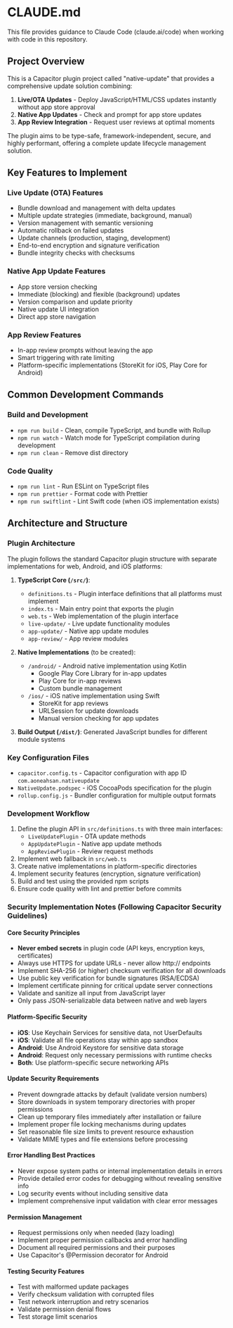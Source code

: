# CLAUDE.md

This file provides guidance to Claude Code (claude.ai/code) when working with code in this repository.

## Project Overview

This is a Capacitor plugin project called "native-update" that provides a comprehensive update solution combining:

1. **Live/OTA Updates** - Deploy JavaScript/HTML/CSS updates instantly without app store approval
2. **Native App Updates** - Check and prompt for app store updates
3. **App Review Integration** - Request user reviews at optimal moments

The plugin aims to be type-safe, framework-independent, secure, and highly performant, offering a complete update lifecycle management solution.

## Key Features to Implement

### Live Update (OTA) Features

- Bundle download and management with delta updates
- Multiple update strategies (immediate, background, manual)
- Version management with semantic versioning
- Automatic rollback on failed updates
- Update channels (production, staging, development)
- End-to-end encryption and signature verification
- Bundle integrity checks with checksums

### Native App Update Features

- App store version checking
- Immediate (blocking) and flexible (background) updates
- Version comparison and update priority
- Native update UI integration
- Direct app store navigation

### App Review Features

- In-app review prompts without leaving the app
- Smart triggering with rate limiting
- Platform-specific implementations (StoreKit for iOS, Play Core for Android)

## Common Development Commands

### Build and Development

- `npm run build` - Clean, compile TypeScript, and bundle with Rollup
- `npm run watch` - Watch mode for TypeScript compilation during development
- `npm run clean` - Remove dist directory

### Code Quality

- `npm run lint` - Run ESLint on TypeScript files
- `npm run prettier` - Format code with Prettier
- `npm run swiftlint` - Lint Swift code (when iOS implementation exists)

## Architecture and Structure

### Plugin Architecture

The plugin follows the standard Capacitor plugin structure with separate implementations for web, Android, and iOS platforms:

1. **TypeScript Core (`/src/`)**:
   - `definitions.ts` - Plugin interface definitions that all platforms must implement
   - `index.ts` - Main entry point that exports the plugin
   - `web.ts` - Web implementation of the plugin interface
   - `live-update/` - Live update functionality modules
   - `app-update/` - Native app update modules
   - `app-review/` - App review modules

2. **Native Implementations** (to be created):
   - `/android/` - Android native implementation using Kotlin
     - Google Play Core Library for in-app updates
     - Play Core for in-app reviews
     - Custom bundle management
   - `/ios/` - iOS native implementation using Swift
     - StoreKit for app reviews
     - URLSession for update downloads
     - Manual version checking for app updates

3. **Build Output (`/dist/`)**: Generated JavaScript bundles for different module systems

### Key Configuration Files

- `capacitor.config.ts` - Capacitor configuration with app ID `com.aoneahsan.nativeupdate`
- `NativeUpdate.podspec` - iOS CocoaPods specification for the plugin
- `rollup.config.js` - Bundler configuration for multiple output formats

### Development Workflow

1. Define the plugin API in `src/definitions.ts` with three main interfaces:
   - `LiveUpdatePlugin` - OTA update methods
   - `AppUpdatePlugin` - Native app update methods
   - `AppReviewPlugin` - Review request methods
2. Implement web fallback in `src/web.ts`
3. Create native implementations in platform-specific directories
4. Implement security features (encryption, signature verification)
5. Build and test using the provided npm scripts
6. Ensure code quality with lint and prettier before commits

### Security Implementation Notes (Following Capacitor Security Guidelines)

#### Core Security Principles

- **Never embed secrets** in plugin code (API keys, encryption keys, certificates)
- Always use HTTPS for update URLs - never allow http:// endpoints
- Implement SHA-256 (or higher) checksum verification for all downloads
- Use public key verification for bundle signatures (RSA/ECDSA)
- Implement certificate pinning for critical update server connections
- Validate and sanitize all input from JavaScript layer
- Only pass JSON-serializable data between native and web layers

#### Platform-Specific Security

- **iOS**: Use Keychain Services for sensitive data, not UserDefaults
- **iOS**: Validate all file operations stay within app sandbox
- **Android**: Use Android Keystore for sensitive data storage
- **Android**: Request only necessary permissions with runtime checks
- **Both**: Use platform-specific secure networking APIs

#### Update Security Requirements

- Prevent downgrade attacks by default (validate version numbers)
- Store downloads in system temporary directories with proper permissions
- Clean up temporary files immediately after installation or failure
- Implement proper file locking mechanisms during updates
- Set reasonable file size limits to prevent resource exhaustion
- Validate MIME types and file extensions before processing

#### Error Handling Best Practices

- Never expose system paths or internal implementation details in errors
- Provide detailed error codes for debugging without revealing sensitive info
- Log security events without including sensitive data
- Implement comprehensive input validation with clear error messages

#### Permission Management

- Request permissions only when needed (lazy loading)
- Implement proper permission callbacks and error handling
- Document all required permissions and their purposes
- Use Capacitor's @Permission decorator for Android

#### Testing Security Features

- Test with malformed update packages
- Verify checksum validation with corrupted files
- Test network interruption and retry scenarios
- Validate permission denial flows
- Test storage limit scenarios
